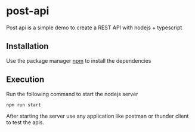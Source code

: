 # post-api

Post api is a simple demo to create a REST API with nodejs + typescript

## Installation

Use the package manager [npm](https://www.npmjs.com/) to install the dependencies

## Execution

Run the following command to start the nodejs server

```bash
npm run start
```

After starting the server use any application like postman or thunder client to test the apis.
